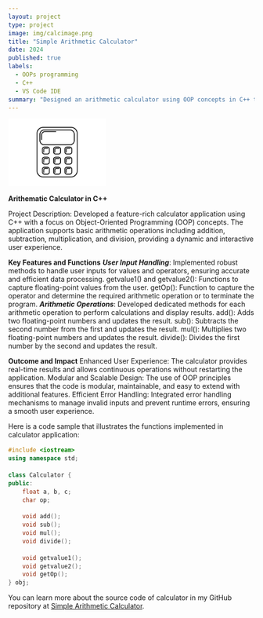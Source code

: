 ```yaml
---
layout: project
type: project
image: img/calcimage.png
title: "Simple Arithmetic Calculator"
date: 2024
published: true
labels:
  - OOPs programming
  - C++
  - VS Code IDE
summary: "Designed an arithmetic calculator using OOP concepts in C++ to automate workplace computations."
---
```


<div class="text-center p-4">
  <img width="200px" src="../img/bandwcalc.png" class="img-thumbnail" >
</div>

**Arithematic Calculator in C++**

Project Description:
Developed a feature-rich calculator application using C++ with a focus on Object-Oriented Programming (OOP) concepts. The application supports basic arithmetic operations including addition, subtraction, multiplication, and division, providing a dynamic and interactive user experience.

**Key Features and Functions**
***User Input Handling***: Implemented robust methods to handle user inputs for values and operators, ensuring accurate and efficient data processing.
getvalue1() and getvalue2(): Functions to capture floating-point values from the user.
getOp(): Function to capture the operator and determine the required arithmetic operation or to terminate the program.
***Arithmetic Operations***: Developed dedicated methods for each arithmetic operation to perform calculations and display results.
add(): Adds two floating-point numbers and updates the result.
sub(): Subtracts the second number from the first and updates the result.
mul(): Multiplies two floating-point numbers and updates the result.
divide(): Divides the first number by the second and updates the result.

**Outcome and Impact**
Enhanced User Experience: The calculator provides real-time results and allows continuous operations without restarting the application.
Modular and Scalable Design: The use of OOP principles ensures that the code is modular, maintainable, and easy to extend with additional features.
Efficient Error Handling: Integrated error handling mechanisms to manage invalid inputs and prevent runtime errors, ensuring a smooth user experience.

Here is a code sample that illustrates the functions implemented in calculator application:

```cpp
#include <iostream>
using namespace std;

class Calculator {
public:
    float a, b, c;
    char op;

    void add();
    void sub();
    void mul();
    void divide();

    void getvalue1();
    void getvalue2();
    void getOp();
} obj;
```

You can learn more about the source code of calculator in my GitHub repository at [Simple Arithmetic Calculator](https://github.com/vmantrip762000/arithematic-calculator).
